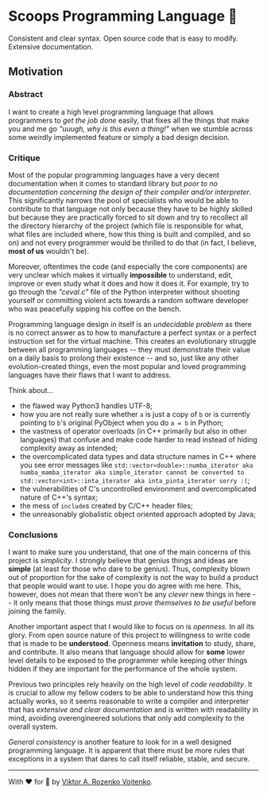 # Scoops Programming Language 🍨

Consistent and clear syntax. Open source code that is easy to modify. Extensive documentation.

## Motivation

### Abstract

I want to create a high level programming language that allows programmers to *get the job done* easily, that fixes all the things that make you and me go *"uuugh, why is this even a thing!"* when we stumble across some weirdly implemented feature or simply a bad design decision.

### Critique

Most of the popular programming languages have a very decent documentation when it comes to standard library but *poor to no documentation concerning the design of their compiler and/or interpreter*. This significantly narrows the pool of specialists who would be able to contribute to that language not only because they have to be highly skilled but because they are practically forced to sit down and try to recollect all the directory hierarchy of the project (which file is responsible for what, what files are included where, how this thing is built and compiled, and so on) and not every programmer would be thrilled to do that (in fact, I believe, **most of us** wouldn't be). 

Moreover, oftentimes the code (and especially the core components) are very unclear which makes it virtually **impossible** to understand, edit, improve or even study what it does and how it does it. For example, try to go through the *"ceval.c"* file of the Python interpreter without shooting yourself or committing violent acts towards a random software developer who was peacefully sipping his coffee on the bench.

Programming language design in itself is an *undecidable problem* as there is no correct answer as to how to manufacture a perfect syntax or a perfect instruction set for the virtual machine. This creates an evolutionary struggle between all programming languages -- they must demonstrate their value on a daily basis to prolong their existence -- and so, just like any other evolution-created things, even the most popular and loved programming languages have their flaws that I want to address. 

Think about...

+ the flawed way Python3 handles UTF-8;
+ how you are not really sure whether `a` is just a copy of `b` or is currently pointing to `b`'s original PyObject when you do `a = b` in Python;
+ the vastness of operator overloads (in C++ primarily but also in other languages) that confuse and make code harder to read instead of hiding complexity away as intended;
+ the overcomplicated data types and data structure names in C++ where you see error messages like `std::vector<double>::numba_iterator aka numba_mamba_iterator aka simple_iterator cannot be converted to std::vector<int>::inta_iterator aka inta_pinta_iterator sorry :(`;
+ the vulnerabilities of C's uncontrolled environment and overcomplicated nature of C++'s syntax;
+ the mess of `include`s created by C/C++ header files;
+ the unreasonably globalistic object oriented approach adopted by Java;

### Conclusions

I want to make sure you understand, that one of the main concerns of this project is *simplicity*. I strongly believe that genius things and ideas are **simple** (at least for those who dare to be genius). Thus, complexity blown out of proportion for the sake of complexity is not the way to build a product that people would want to use. I hope you do agree with me here. This, however, does not mean that there won't be any *clever* new things in here -- it only means that those things must *prove themselves to be useful* before joining the family.

Another important aspect that I would like to focus on is *openness*. In all its glory. From open source nature of this project to willingness to write code that is made to be **understood**. Openness means **invitation** to study, share, and contribute. It also means that language should allow for **some** lower level details to be exposed to the programmer while keeping other things hidden if they are important for the performance of the whole system. 

Previous two principles rely heavily on the high level of *code readability*. It is crucial to allow my fellow coders to be able to understand how this thing actually works, so it seems reasonable to write a compiler and interpreter that has *extensive and clear documentation* and is written with readability in mind, avoiding overengineered solutions that only add complexity to the overall system.

*General consistency* is another feature to look for in a well designed programming language. It is apparent that there must be more rules that exceptions in a system that dares to call itself reliable, stable, and secure.

---

With ❤️ for 🍨 by [Viktor A. Rozenko Voitenko](https://github.com/sharpvik).